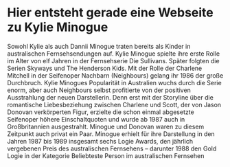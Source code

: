 # Hier entsteht gerade eine Webseite zu Kylie Minogue

Sowohl Kylie als auch Dannii Minogue traten bereits als Kinder in australischen Fernsehsendungen auf. 
Kylie Minogue spielte ihre erste Rolle im Alter von elf Jahren in der Fernsehserie Die Sullivans. 
Später folgten die Serien Skyways und The Henderson Kids. Mit der Rolle der Charlene Mitchell in der Seifenoper Nachbarn (Neighbours) gelang ihr 1986 der große Durchbruch. 
Kylie Minogues Popularität in Australien wuchs durch die Serie enorm, aber auch Neighbours selbst profitierte von der positiven Ausstrahlung der neuen Darstellerin. 
Denn erst mit der Storyline über die romantische Liebesbeziehung zwischen Charlene und Scott, der von Jason Donovan verkörperten Figur, erzielte die schon einmal 
abgesetzte Seifenoper höhere Einschaltquoten und wurde ab 1987 auch in Großbritannien ausgestrahlt. Minogue und Donovan waren zu diesem Zeitpunkt auch privat ein Paar.
Minogue erhielt für ihre Darstellung in den Jahren 1987 bis 1989 insgesamt sechs Logie Awards, den jährlich vergebenen Preis des 
australischen Fernsehens – darunter 1988 den Gold Logie in der Kategorie Beliebteste Person im australischen Fernsehen
